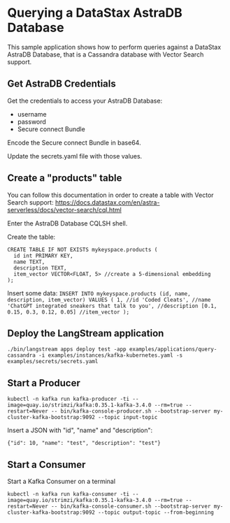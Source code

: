 # Querying a DataStax AstraDB Database

This sample application shows how to perform queries against a DataStax AstraDB Database,
that is a Cassandra database with Vector Search support.


## Get AstraDB Credentials 

Get the credentials to access your AstraDB Database:
- username
- password
- Secure connect Bundle

Encode the Secure connect Bundle in base64.

Update the secrets.yaml file with those values.

## Create a "products" table

You can follow this documentation in order to create a table with Vector Search support:
https://docs.datastax.com/en/astra-serverless/docs/vector-search/cql.html

Enter the AstraDB Database CQLSH shell.

Create the table:
```
CREATE TABLE IF NOT EXISTS mykeyspace.products (
  id int PRIMARY KEY,
  name TEXT,
  description TEXT,
  item_vector VECTOR<FLOAT, 5> //create a 5-dimensional embedding
);
```

Insert some data:
`INSERT INTO mykeyspace.products (id, name, description, item_vector)
VALUES (
1, //id
'Coded Cleats', //name
'ChatGPT integrated sneakers that talk to you', //description
[0.1, 0.15, 0.3, 0.12, 0.05] //item_vector
);`

## Deploy the LangStream application

```
./bin/langstream apps deploy test -app examples/applications/query-cassandra -i examples/instances/kafka-kubernetes.yaml -s examples/secrets/secrets.yaml
```

## Start a Producer
```
kubectl -n kafka run kafka-producer -ti --image=quay.io/strimzi/kafka:0.35.1-kafka-3.4.0 --rm=true --restart=Never -- bin/kafka-console-producer.sh --bootstrap-server my-cluster-kafka-bootstrap:9092 --topic input-topic
```

Insert a JSON with "id", "name" and "description":

```
{"id": 10, "name": "test", "description": "test"}
```


## Start a Consumer

Start a Kafka Consumer on a terminal

```
kubectl -n kafka run kafka-consumer -ti --image=quay.io/strimzi/kafka:0.35.1-kafka-3.4.0 --rm=true --restart=Never -- bin/kafka-console-consumer.sh --bootstrap-server my-cluster-kafka-bootstrap:9092 --topic output-topic --from-beginning
```


